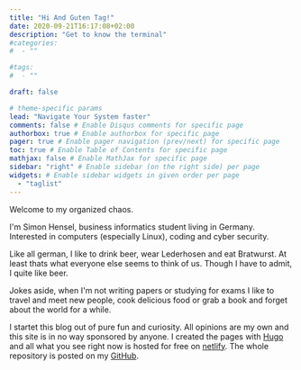 ```yaml
---
title: "Hi And Guten Tag!"
date: 2020-09-21T16:17:08+02:00
description: "Get to know the terminal"
#categories:
#  - ""

#tags:
#  - ""

draft: false

# theme-specific params
lead: "Navigate Your System faster"
comments: false # Enable Disqus comments for specific page
authorbox: true # Enable authorbox for specific page
pager: true # Enable pager navigation (prev/next) for specific page
toc: true # Enable Table of Contents for specific page
mathjax: false # Enable MathJax for specific page
sidebar: "right" # Enable sidebar (on the right side) per page
widgets: # Enable sidebar widgets in given order per page
  - "taglist"
---
```


Welcome to my organized chaos.

I'm Simon Hensel, business informatics student living in Germany. Interested in computers (especially Linux), coding and cyber security.

Like all german, I like to drink beer, wear Lederhosen and eat Bratwurst. At least thats what everyone else seems to think of us. Though I have to admit, I quite like beer.

Jokes aside, when I'm not writing papers or studying for exams I like to travel and meet new people, cook delicious food or grab a book and forget about the world for a while.

I startet this blog out of pure fun and curiosity. All opinions are my own and this site is in no way sponsored by anyone. I created the pages with [Hugo](https://www.gohugo.io) and all what you see right now is hosted for free on [netlify](https://www.netlify.com/). The whole repository is posted on my [GitHub]().